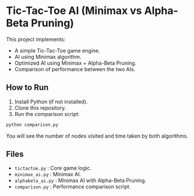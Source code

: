 # Tic-Tac-Toe AI (Minimax vs Alpha-Beta Pruning)

This project implements:
- A simple Tic-Tac-Toe game engine.
- AI using Minimax algorithm.
- Optimized AI using Minimax + Alpha-Beta Pruning.
- Comparison of performance between the two AIs.

## How to Run

1. Install Python (if not installed).
2. Clone this repository.
3. Run the comparison script:

```bash
python comparison.py
```

You will see the number of nodes visited and time taken by both algorithms.

## Files
- `tictactoe.py` : Core game logic.
- `minimax_ai.py` : Minimax AI.
- `alphabeta_ai.py` : Minimax AI with Alpha-Beta Pruning.
- `comparison.py` : Performance comparison script.


